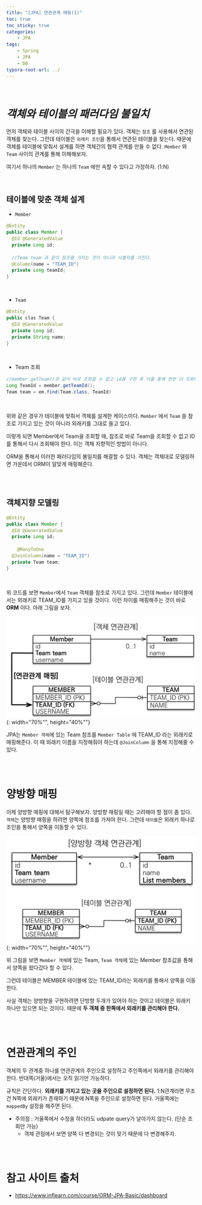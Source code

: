 ```yaml
---
title: "[JPA] 연관관계 매핑(1)"
toc: true
toc_sticky: true
categories: 
    - JPA
tags:
    - Spring
    - JPA
    - DB
typora-root-url: ../
---
```


<br>



# *객체와 테이블의 패러다임 불일치*

먼저 객체와 테이블 사이의 간극을 이해할 필요가 있다. 객체는 `참조` 를 사용해서 연관된 객체를 찾는다. 그런데 테이블은 `외래키 조인`을 통해서 연관된 테이블을 찾는다. 때문에 객체를 테이블에 맞춰서 설계를 하면 객체간의 협력 관계를 만들 수 없다. `Member` 와 `Team` 사이의 관계를 통해 이해해보자.

여기서 하나의 `Member` 는 하나의 `Team` 에만 속할 수 있다고 가정하자. (1:N)

<br>

## 테이블에 맞춘 객체 설계

* `Member` 

```java
@Entity
public class Member {
  @Id @GeneratedValue
  private Long id;
  
  //Team team 과 같이 참조를 가지는 것이 아니라 식별자를 가진다.
  @Column(name = "TEAM_ID")
  private Long teamId;
}
```

<br>

* `Team`

```java
@Entity
public clas Team {
  @Id @GeneratedValue
  private Long id;
  private String name;
}
```

<br>

* Team 조회

```java
//member.getTeam()과 같이 바로 조회할 수 없고 id를 구한 후 이를 통해 한번 더 조회해야 한다.
Long TeamId = member.getTeamId();
Team team = em.find(Team.class, TeamId)
```

<br>

위와 같은 경우가 테이블에 맞춰서 객체를 설계한 케이스이다. `Member` 에서 `Team` 을 참조로 가지고 있는 것이 아니라 외래키를 그대로 들고 있다.

이렇게 되면 Member에서 Team을 조회할 때, 참조로 바로 Team을 조회할 수 없고 ID를 통해서 다시 조회해야 한다. 이는 객체 지향적인 방법이 아니다.

ORM을 통해서 이러한 패러다임의 불일치를 해결할 수 있다. 객체는 객체대로 모델링하면 가운데서 ORM이 알맞게 매핑해준다.

<br>

<br>



## 객체지향 모델링

```java
@Entity
public class Member {
  @Id @GeneratedValue
  private Long id;
  
	@ManyToOne
  @JoinColumn(name = "TEAM_ID")
  private Team team;
}
```

<br>

위 코드를 보면 `Member`에서 `Team` 객체를 참조로 가지고 있다. 그런데 `Member` 테이블에서는 외래키로 TEAM_ID를 가지고 있을 것이다. 이런 차이를 매핑해주는 것이 바로 **ORM** 이다. 아래 그림을 보자.



![img1](/assets/images/27_1.png){: width="70%"", height="40%""}

JPA는 `Member 객체`에 있는 Team 참조를 `Member Table` 에 TEAM_ID 라는 외래키로 매핑해준다. 이 때 외래키 이름을 지정해줘야 하는데 `@JoinColumn` 을 통해 지정해줄 수 있다.

<br>

<br>



# 양방향 매핑

이제 양방향 매핑에 대해서 탐구해보자. 양방향 매핑일 때는 고려해야 할 점이 좀 있다. `객체`는 양방향 매핑을 하려면 양쪽에 참조를 가져야 한다. 그런데 `테이블`은 외래키 하나로 조인을 통해서 양쪽을 이동할 수 있다. 

![img2](/assets/images/27_2.png){: width="70%"", height="40%""}

위 그림을 보면 `Member 객체`에 있는 Team, `Team 객체`에 있는 Member 참조값을 통해서 양쪽을 왔다갔다 할 수 있다.

그런데 테이블은 MEMBER 테이블에 있는 TEAM_ID라는 외래키를 통해서 양쪽을 이동한다.

사실 객체는 양방향을 구현하려면 단방향 두개가 있어야 하는 것이고 테이블은 외래키 하나만 있으면 되는 것이다. 때문에 **두 객체 중 한쪽에서 외래키를 관리해야 한다.**

<br>

<br>



# 연관관계의 주인

객체의 두 관계중 하나를 연관관계의 주인으로 설정하고 주인쪽에서 외래키를 관리해야 한다. 반대쪽(거울)에서는 오직 읽기만 가능하다. 

규칙은 간단하다. **외래키를 가지고 있는 곳을 주인으로 설정하면 된다.** 1:N관계라면 무조건 N쪽에 외래키가 존재하기 때문에 N쪽을 주인으로 설정하면 된다. 거울쪽에는 `mappedBy` 설정을 해주면 된다.

* 주의점 : 거울쪽에서 수정을 하더라도 udpate query가 날아가지 않는다. (단순 조회만 가능)
  * 객체 관점에서 보면 양쪽 다 변경되는 것이 맞기 때문에 다 변경해주자.

<br>

<br>



# 참고 사이트 출처

* https://www.inflearn.com/course/ORM-JPA-Basic/dashboard

